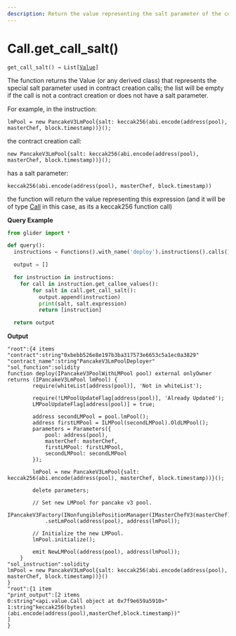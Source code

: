 ```yaml
---
description: Return the value representing the salt parameter of the contract creation call
---
```


# Call.get\_call\_salt()

`get_call_salt() → List[`[`Value`](../)`]`

The function returns the Value (or any derived class) that represents the special salt parameter used in contract creation calls; the list will be empty if the call is not a contract creation or does not have a salt parameter.

For example, in the instruction:

```solidity
lmPool = new PancakeV3LmPool{salt: keccak256(abi.encode(address(pool), masterChef, block.timestamp))}();
```

the contract creation call:

```solidity
new PancakeV3LmPool{salt: keccak256(abi.encode(address(pool), masterChef, block.timestamp))}();
```

has a salt parameter:&#x20;

```solidity
keccak256(abi.encode(address(pool), masterChef, block.timestamp))
```

the function will return the value representing this expression (and it will be of type [Call](./) in this case, as its a keccak256 function call)

**Query Example**

```python
from glider import *

def query():
  instructions = Functions().with_name('deploy').instructions().calls().exec(1000)

  output = []

  for instruction in instructions:
    for call in instruction.get_callee_values():
        for salt in call.get_call_salt():
          output.append(instruction)
          print(salt, salt.expression)
          return [instruction]

  return output
```

**Output**

```solidity
"root":{4 items
"contract":string"0xbebb526e8e197b3ba317573e6653c5a1ec0a3829"
"contract_name":string"PancakeV3LmPoolDeployer"
"sol_function":solidity
function deploy(IPancakeV3PoolWithLMPool pool) external onlyOwner returns (IPancakeV3LmPool lmPool) {
        require(whiteList[address(pool)], 'Not in whiteList');
 
        require(!LMPoolUpdateFlag[address(pool)], 'Already Updated');
        LMPoolUpdateFlag[address(pool)] = true;
 
        address secondLMPool = pool.lmPool();
        address firstLMPool = ILMPool(secondLMPool).OldLMPool();
        parameters = Parameters({
            pool: address(pool),
            masterChef: masterChef,
            firstLMPool: firstLMPool,
            secondLMPool: secondLMPool
        });
 
        lmPool = new PancakeV3LmPool{salt: keccak256(abi.encode(address(pool), masterChef, block.timestamp))}();
 
        delete parameters;
 
        // Set new LMPool for pancake v3 pool.
        IPancakeV3Factory(INonfungiblePositionManager(IMasterChefV3(masterChef).nonfungiblePositionManager()).factory())
            .setLmPool(address(pool), address(lmPool));
 
        // Initialize the new LMPool.
        lmPool.initialize();
 
        emit NewLMPool(address(pool), address(lmPool));
    }
"sol_instruction":solidity
lmPool = new PancakeV3LmPool{salt: keccak256(abi.encode(address(pool), masterChef, block.timestamp))}()
}
"root":{1 item
"print_output":[2 items
0:string"<api.value.Call object at 0x7f9e659a5910>"
1:string"keccak256(bytes)(abi.encode(address(pool),masterChef,block.timestamp))"
]
}
```
